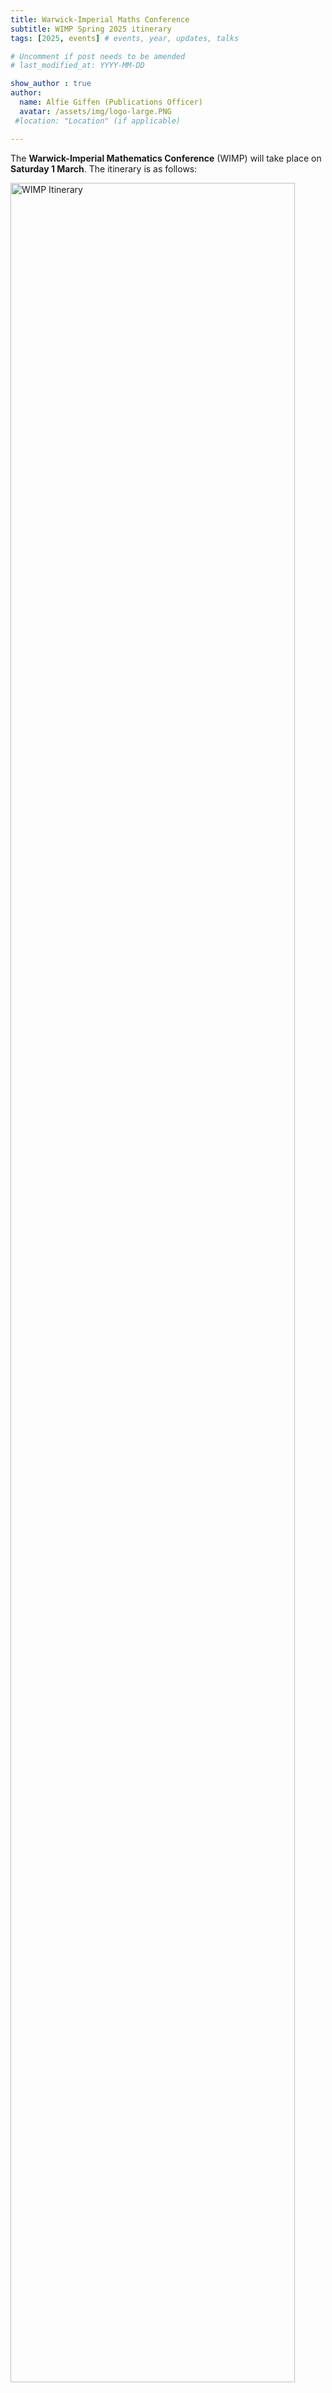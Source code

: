 ```yaml
---
title: Warwick-Imperial Maths Conference
subtitle: WIMP Spring 2025 itinerary
tags: [2025, events] # events, year, updates, talks

# Uncomment if post needs to be amended
# last_modified_at: YYYY-MM-DD

show_author : true
author:
  name: Alfie Giffen (Publications Officer)
  avatar: /assets/img/logo-large.PNG
 #location: "Location" (if applicable)

---
```


The **Warwick-Imperial Mathematics Conference** (WIMP) will take place on **Saturday 1 March**. The itinerary is as follows:

<img src="../assets/posts/2024-2025/WIMP 2025 Autumn Itinerary.png" alt="WIMP Itinerary" width="95%"/>

Abstracts for the student talks can be found below.

The plenary talk will be given by Professor Darren Crowdy, from **0930** to **1030** in **Blackett LT1*.

Title: *The Story of Prime Functions*

<style>
blockquote {
    padding: 10px 20px 0 0;
    margin: 0 0 0 0;
    font-size: 15px;
}
</style>

Abstract:
> Every undergraduate mathematician has used so-called “prime functions” many times, usually without knowing it. This talk aims to show that this class of functions are ubiquitous in mathematics, are especially useful in applications, and that their significance has historically been overlooked. The presentation should be accessible to most undergraduate and graduate students in mathematics.

## Student talk abstracts

### Warwick talks
Yung Kit So (*Geometric Inequalities via the ABP Method*): 
> In this talk, I will discuss how the Alexandrov-Bakelman-Pucci (ABP) method, which  recently became a popular tool for proving geometric inequalities, can be used to prove the isoperimetric inequality and the Sobolev inequality on manifolds with nonnegative Ricci curvature. I will explain the key steps of the ABP method, including the construction of the lower contact set, the use of normal mapping, and the role of convexity. I will also highlight why the ABP method is naturally suited for such proofs, as it connects to the ABP maximum principle and has natural geometric visualisation. To illustrate, I will first present a simple example: proving the isoperimetric inequality in R^n following Cabré’s proof. Then, I will explain how Brendle’s proof of the Sobolev inequality extends the ABP method to curved spaces (manifolds) by modifying the convexity condition to account for curvature. This talk will show how the ABP method links local function properties to global geometric and analytic results, demonstrating the power of intuitive geometric reasoning.


Kyle Thompson (*Sheaves and the Serre-Swan Theorem*):
> What is geometry? The study of shapes. What’s a shape? A space with some structure. What structure? A sheaf. Sheaves arise in mathematics all over the place, from geometry to logic, and – while complicated – they arise from the simple goal of studying the functions on a space. This talk focusses on studying the most basic applications of sheaves to construct the natural category in which to do geometry: the category of locally ringed spaces. Additionally, once we have a space, we care about what are called “vector bundles” over this space – objects constructed by taking a space and attaching a vector space to each point. By viewing these objects in terms of sheaves we can gain insight into their algebraic structure by introducing the powerful so-called Serre–Swan theorem. A theorem that has applications to topology, differential geometry, and algebraic 
geometry, giving us a comprehensive characterisation of the possible vector bundles we can define over any (reasonably nice) space.


Gengzhou Tan (*Goodwillie Calculus and Brown Representability*):
> We know from Brown Representability (Brown \\(1962\\)) that every generalized cohomology functor is representable from homotopy category to category of abelian group. Moreover, this sequence of spaces that represents a particular cohomology theory can be connected through a structure map and form a new topological object called spectrum. However, spectra contain generally more information than cohomology theories. More precisely, there might be more than one spectrum which represents a single cohomology theory (namely the phantom map). In this talk, we present a new way to correspond category of spectra with a special kind of functor, linear functor. This correspondence is finer than generalized cohomology theory in the way that the category of linear functor classifies spectra completely in a bijective correspondence. The way to define this functor relies on the theory of functor calculus which was first introduced by Goodwillie in a series of paper around \\(2000\\). Ideally, I will first introduce basic notions in Goodwillie Calculus and its analogy to ordinary calculus. Later, I will use notions we have developed to prove the correspondence between linear functor and spectra.


Kit Liu (*Structural Set Theory in Foundations*):
> Suppose you were asked, “is \\(3 \\in \\mathbb{N}\\)?” Being a natural number, \\(3\\) is indeed a member of \\(\\mathbb{N}\\), so the answer is “yes”. On the other hand, the question, “is \\(\\pi \\in \\mathbb{Q}\\)?”, would quickly receive an answer of “no”. Now, suppose you were then asked, “is \\(\\pi \\in \\log\\)?”

> You’d might pause for a moment, before again answering in the negative, but for a different reason than before. After all, \\(\\pi\\) is a number, and \\(\\log\\) is a function, so \\(\\\pi\\) being a member of \\(\\log\\) – whatever that means – would be ridiculous! A better answer might be to declare the question as meaningless.

> However, in the standard foundational framework of ZFC – Zermelo–Fraenkel set theory with Choice – everything is a set, so the question “is \\(\\pi \\in \\log\\)?” should have a yes-or-no answer. This viewpoint is at odds with how most mathematicians use sets in practice: we don't usually think of functions (or many other objects) as sets, because they're not meaningfully compatible with set operations nor relations, and the truth value of propositions involving these operations or relations applied to objects typically not considered to be sets depend purely on (arbitrary choices of) implementation details and will generally fail to be isomorphism invariant.

> Many of these quirks arise from the "global" nature of the set membership relation: it is always valid to compare any two arbitrary sets for membership and equality. However, in most practical contexts, sets are often stratified, in the sense that we usually don't have very long chains of membership containment, and sets from different strata are very rarely compared or combined.

> In this talk, we present the structuralist’s solution to this problem: a way of formulating the foundations of mathematics that more closely resembles how mathematicians actually manipulate sets in practice, by constructing "structural" sets and local set membership relations between them.


### Imperial talks (Room 308)
Archie Brown (*Almost Ring Theory*):

> Almost Ring Theory, developed originally in \\(1988\\) by Gerd Faltings to study \\(p\\)-adic Hodge Theory, is a huge generalisation of much of the ring theory we are taught on an undergraduate degree. Somewhere between Category Theory and Commutative Algebra, the theory makes precise the notion of "approximate" algebraic structures which don't always fit into the usual rigid axioms. Most notably, the theory has been used heavily by Peter Scholze in his Fields Medal winning work on Perfectoid Spaces. Well what actually is an almost ring'? It's simply a commutative unitary monoid' in the category of almost modules. Confused? don't worry, this talk will go over all of the prerequisite Category Theory and Algebra needed to build Almost Ring Theory from the ground up. In particular, we will look at the topics of: Localisation, Adjunction, Categorical Algebras, Serre Quotients. We will also take a look at how me and my supervisor are trying to define `almost' analogues of standard tools from Algebraic Geometry like the Hilbert-Samuel Function and the Grothendieck Group.


Jeffrey Chang (*Solving Tower of Hanoi and it's variants*):
> *TBC*


Chengyan Hu (*A deep talk in the group structure of elliptic curves*):
> *TBC*


John Zou (*From Gossip to Gospel: An Introduction to Ising inspired models in Opinion Dynamics*):
> Understanding how opinions evolve in a society is a central challenge in social science, with applications ranging from political polarization to the spread of misinformation. Predicting individual opinions is challenging, however, techniques from statistical mechanics allow predictions of collective behaviour despite individual unpredictability. In this talk we will explore opinion dynamics using Ising-like models, introducing some well-known models including the voter model and the majority rule model. We will use the context of rumour spreading on a random graph and present findings using numerical methods such as Monte-Carlo simulations to analyse the emergence of consensus. Through this interdisciplinary lens, we aim to highlight how mathematical physics can provide insights into real-world social dynamics.


Leonardo Wang (*Combinatorial Nullstellensatz: Polynomial Methods in Additive Combinatorics and Graph Coloring*):
> A spin-off and in some ways a stronger version of Hilbert's Nullstellensatz in Algebraic Geometry, the methodology of Combinatorial Nullstellensatz relies on the ingenius idea of embedding information, often sets or graphs, in a polynomial. Often, through exploiting the finiteness of its zero set and by maneuvering its degree, one can prove existence magically - even though such an existence is non-constructive, one can still extract an immense amount of information through this algebraic technique. In this talk, I will introduce the theorem and explore its applications in two areas: graph coloring and additive combinatorics. I'll first demonstrate its prominent role in additive combinatorics, including zero-sum problems and sum-set inequalities. Then I will showcase its use in proving the existence of proper graph colorings, with applications in identifying degree of choosability of graphs as well as hypergraph coloring and more. Overall, this talk will highlight how polynomial methods provide a unifying framework for diverse combinatorial problems.


Xinyan Wang (*Exploring Dependence: The Power of Copulas*):
> Traditional methods like linear regression and multivariate distributions often struggle to find non-linear dependencies and tail risks. This talk will introduce copulas as a powerful alternative for modeling complex dependency between datasets. We’ll start by introducing different correlation coefficients, including Pearson’s rho and Kendall’s tau. Then explore Sklar’s theorem and the role of copulas in multivariate analysis. In a discussion of a bivariate Gaussian copula, its mathematical basis, estimation of its parameters, and fitting in practice will then be discussed. Other copula types, such as Archimedean and \\(t\\)-Copula, and use with continuous and discrete data will then follow.